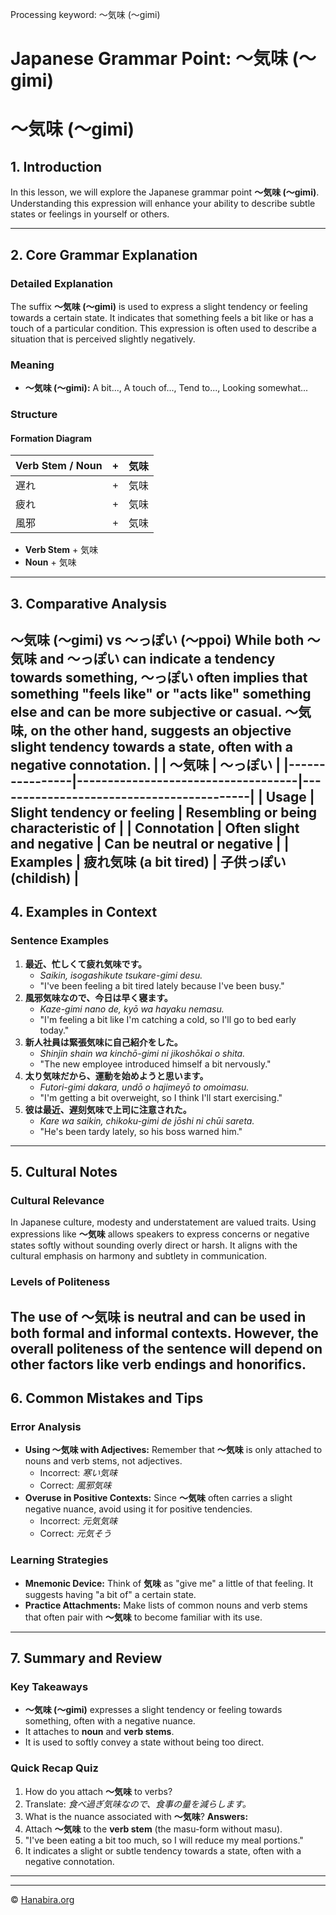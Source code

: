 Processing keyword: ～気味 (〜gimi)
# Japanese Grammar Point: ～気味 (〜gimi)
# ～気味 (〜gimi)
## 1. Introduction
In this lesson, we will explore the Japanese grammar point **～気味 (〜gimi)**. Understanding this expression will enhance your ability to describe subtle states or feelings in yourself or others.

---
## 2. Core Grammar Explanation
### Detailed Explanation
The suffix **～気味 (〜gimi)** is used to express a slight tendency or feeling towards a certain state. It indicates that something feels a bit like or has a touch of a particular condition. This expression is often used to describe a situation that is perceived slightly negatively.
### Meaning
- **～気味 (〜gimi):** A bit..., A touch of..., Tend to..., Looking somewhat...
### Structure
#### Formation Diagram
| **Verb Stem / Noun** | **+** | **気味** |
|----------------------|-------|----------|
| 遅れ                | +     | 気味     |
| 疲れ                | +     | 気味     |
| 風邪                | +     | 気味     |
- **Verb Stem** + 気味
- **Noun** + 気味
---
## 3. Comparative Analysis
**～気味 (〜gimi)** vs **～っぽい (〜ppoi)**
While both **～気味** and **～っぽい** can indicate a tendency towards something, **～っぽい** often implies that something "feels like" or "acts like" something else and can be more subjective or casual. **～気味**, on the other hand, suggests an objective slight tendency towards a state, often with a negative connotation.
|                | **～気味**                          | **～っぽい**                             |
|----------------|------------------------------------|------------------------------------------|
| Usage          | Slight tendency or feeling         | Resembling or being characteristic of    |
| Connotation    | Often slight and negative          | Can be neutral or negative               |
| Examples       | 疲れ気味 (a bit tired)             | 子供っぽい (childish)                    |
---
## 4. Examples in Context
### Sentence Examples
1. **最近、忙しくて疲れ気味です。**
   - *Saikin, isogashikute tsukare-gimi desu.*
   - "I've been feeling a bit tired lately because I've been busy."
2. **風邪気味なので、今日は早く寝ます。**
   - *Kaze-gimi nano de, kyō wa hayaku nemasu.*
   - "I'm feeling a bit like I'm catching a cold, so I'll go to bed early today."
3. **新人社員は緊張気味に自己紹介をした。**
   - *Shinjin shain wa kinchō-gimi ni jikoshōkai o shita.*
   - "The new employee introduced himself a bit nervously."
4. **太り気味だから、運動を始めようと思います。**
   - *Futori-gimi dakara, undō o hajimeyō to omoimasu.*
   - "I'm getting a bit overweight, so I think I'll start exercising."
5. **彼は最近、遅刻気味で上司に注意された。**
   - *Kare wa saikin, chikoku-gimi de jōshi ni chūi sareta.*
   - "He's been tardy lately, so his boss warned him."
---
## 5. Cultural Notes
### Cultural Relevance
In Japanese culture, modesty and understatement are valued traits. Using expressions like **～気味** allows speakers to express concerns or negative states softly without sounding overly direct or harsh. It aligns with the cultural emphasis on harmony and subtlety in communication.
### Levels of Politeness
The use of **～気味** is neutral and can be used in both formal and informal contexts. However, the overall politeness of the sentence will depend on other factors like verb endings and honorifics.
---
## 6. Common Mistakes and Tips
### Error Analysis
- **Using ～気味 with Adjectives:** Remember that **～気味** is only attached to nouns and verb stems, not adjectives.
  - Incorrect: *寒い気味*
  - Correct: *風邪気味*
- **Overuse in Positive Contexts:** Since **～気味** often carries a slight negative nuance, avoid using it for positive tendencies.
  - Incorrect: *元気気味*
  - Correct: *元気そう*
### Learning Strategies
- **Mnemonic Device:** Think of **気味** as "give me" a little of that feeling. It suggests having "a bit of" a certain state.
- **Practice Attachments:** Make lists of common nouns and verb stems that often pair with **～気味** to become familiar with its use.
---
## 7. Summary and Review
### Key Takeaways
- **～気味 (〜gimi)** expresses a slight tendency or feeling towards something, often with a negative nuance.
- It attaches to **noun** and **verb stems**.
- It is used to softly convey a state without being too direct.
### Quick Recap Quiz
1. How do you attach **～気味** to verbs?
2. Translate: *食べ過ぎ気味なので、食事の量を減らします。*
3. What is the nuance associated with **～気味**?
**Answers:**
1. Attach **～気味** to the **verb stem** (the masu-form without masu).
2. "I've been eating a bit too much, so I will reduce my meal portions."
3. It indicates a slight or subtle tendency towards a state, often with a negative connotation.
---


---

© [Hanabira.org](https://hanabira.org)
